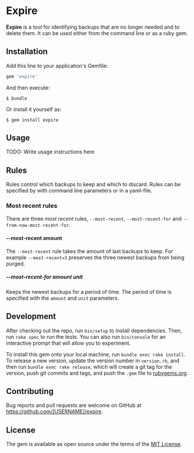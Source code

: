 # Expire

**Expire** is a tool for identifying backups that are no longer needed and to delete them.
It can be used either from the command line or as a ruby gem.

## Installation

Add this line to your application's Gemfile:

```ruby
gem 'expire'
```

And then execute:

    $ bundle

Or install it yourself as:

    $ gem install expire

## Usage

TODO: Write usage instructions here

## Rules

Rules control which backups to keep and which to discard.
Rules can be specified by with command line parameters or in a yaml-file.

### Most recent rules

There are three  _most recent_ rules, `--most-recent`, `--most-recent-for` and `--from-now-most-recent-for`.

#### --most-recent amount

The `--most-recent` rule takes the amount of last backups to keep.
For example `--most-recent=3` preserves the three newest backups from being purged.

##### --most-recent-for amount unit

Keeps the newest backups for a period of time.
The period of time is specified with the `amount` and `unit` parameters.

## Development

After checking out the repo, run `bin/setup` to install dependencies. Then, run `rake spec` to run the tests. You can also run `bin/console` for an interactive prompt that will allow you to experiment.

To install this gem onto your local machine, run `bundle exec rake install`. To release a new version, update the version number in `version.rb`, and then run `bundle exec rake release`, which will create a git tag for the version, push git commits and tags, and push the `.gem` file to [rubygems.org](https://rubygems.org).

## Contributing

Bug reports and pull requests are welcome on GitHub at https://github.com/[USERNAME]/expire.

## License

The gem is available as open source under the terms of the [MIT License](https://opensource.org/licenses/MIT).
